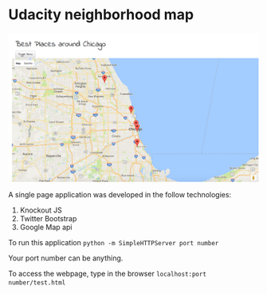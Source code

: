 # Udacity neighborhood map

![Chicago neighborhood map](/images/Neighborhood_map.png "Neighborhood_map")

A single page application was developed in the follow technologies:
1. Knockout JS
2. Twitter Bootstrap
3. Google Map api

To run this application
`python -m SimpleHTTPServer port number`

Your port number can be anything.

To access the webpage, type in the browser
`localhost:port number/test.html`
